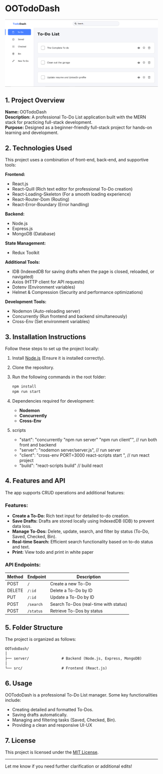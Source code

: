 # OOTodoDash
![alt text](https://github.com/OubaidAawaw/OOTodoDash/blob/main/TodoDash.png?raw=true)

## 1. Project Overview
**Name:** OOTodoDash  
**Description:** A professional To-Do List application built with the MERN stack for practicing full-stack development.  
**Purpose:** Designed as a beginner-friendly full-stack project for hands-on learning and development.

## 2. Technologies Used
This project uses a combination of front-end, back-end, and supportive tools:

**Frontend:**
- React.js
- React-Quill (Rich text editor for professional To-Do creation)
- React-Loading-Skeleton (For a smooth loading experience)
- React-Router-Dom (Routing)
- React-Error-Boundary (Error handling)

**Backend:**
- Node.js
- Express.js
- MongoDB (Database)

**State Management:**
- Redux Toolkit

**Additional Tools:**
- IDB (IndexedDB for saving drafts when the page is closed, reloaded, or navigated)
- Axios (HTTP client for API requests)
- Dotenv (Environment variables)
- Helmet & Compression (Security and performance optimizations)

**Development Tools:**
- Nodemon (Auto-reloading server)
- Concurrently (Run frontend and backend simultaneously)
- Cross-Env (Set environment variables)

## 3. Installation Instructions
Follow these steps to set up the project locally:
1. Install [Node.js](https://nodejs.org/) (Ensure it is installed correctly).
2. Clone the repository.
3. Run the following commands in the root folder:
   ```bash
   npm install
   npm run start
   ```
4. Dependencies required for development:
   - **Nodemon**
   - **Concurrently**
   - **Cross-Env**

5. scripts
   - "start": "concurrently \"npm run server\" \"npm run client\"", // run both front and backend
   - "server": "nodemon server/server.js", // run server
   - "client": "cross-env PORT=3000 react-scripts start ", // run react project
   - "build": "react-scripts build" 	// build react

## 4. Features and API
The app supports CRUD operations and additional features:

### Features:
- **Create a To-Do:** Rich text input for detailed to-do creation.
- **Save Drafts:** Drafts are stored locally using IndexedDB (IDB) to prevent data loss.
- **Manage To-Dos:** Delete, update, search, and filter by status (To-Do, Saved, Checked, Bin).
- **Real-time Search:** Efficient search functionality based on to-do status and text.
- **Print:** View todo and print in white paper


### API Endpoints:
| Method | Endpoint                 | Description                          |
|--------|--------------------------|--------------------------------------|
| POST   | `/`                      | Create a new To-Do                   |
| DELETE | `/:id`                   | Delete a To-Do by ID                 |
| PUT    | `/:id`                   | Update a To-Do by ID                 |
| POST   | `/search`                | Search To-Dos (real-time with status)|
| POST   | `/status`                | Retrieve To-Dos by status            |

## 5. Folder Structure
The project is organized as follows:
```
OOTodoDash/
│
├── server/               # Backend (Node.js, Express, MongoDB)
│
└── src/                  # Frontend (React.js)

```

## 6. Usage
OOTodoDash is a professional To-Do List manager. Some key functionalities include:
- Creating detailed and formatted To-Dos.
- Saving drafts automatically.
- Managing and filtering tasks (Saved, Checked, Bin).
- Providing a clean and responsive UI-UX

## 7. License
This project is licensed under the [MIT License](LICENSE).

---
Let me know if you need further clarification or additional edits!

